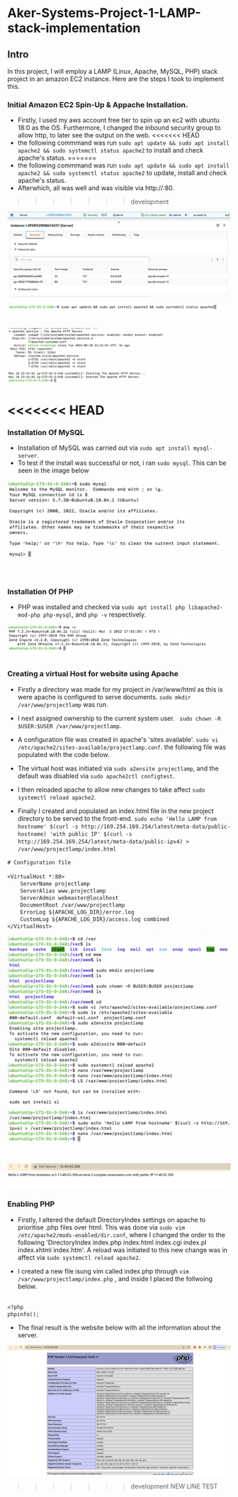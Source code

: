 # Aker-Systems-Project-1-LAMP-stack-implementation

## Intro

In this project, I will employ a LAMP (Linux, Apache, MySQL, PHP) stack project in an amazon EC2 instance. Here are the steps I took to implement this.


### Initial Amazon EC2 Spin-Up & Appache Installation.

- Firstly, I used my aws account free tier to spin up an ec2 with ubuntu 18:0 as the OS. Furthermore, I changed the inbound security group to allow http, to later see the output on the web.
<<<<<<< HEAD
- the following commmand was run `sudo apt update && sudo apt install apache2 && sudo systemctl status apache2` to install and check apache's status.
=======
- the following commmand was run `sudo apt update && sudo apt install apache2 && sudo systemctl status apache2` to update, install and check apache's status.
- Afterwhich, all was well and was visible via http://<EC2 public IP>:80.
>>>>>>> development

![alt text](images/firewall.png)

![alt text](images/Installation%20of%20Apache.png)

![alt text](images/apache%20status.png)

<<<<<<< HEAD
=======

### Installation Of MySQL

- Installation of MySQL was carried out via `sudo apt install mysql-server`.
- To test if the install was successful or not, i ran `sudo mysql`. This can be seen in the image below

![alt text](images/MySQL.png)


### Installation Of PHP

- PHP was installed and checked via `sudo apt install php libapache2-mod-php php-mysql`, and `php -v` respectively.

![alt text](images/php.png)


### Creating a virtual Host for website using Apache

- Firstly a directory was made for my project in /var/www/html as this is were apache is configured to serve documents. `sudo mkdir /var/www/projectlamp` was run.
- I next assigned ownership to the current system user. ` sudo chown -R $USER:$USER /var/www/projectlamp`.
- A configuration file was created in apache's 'sites available'. `sudo vi /etc/apache2/sites-available/projectlamp.conf`.
the following file was populated with the code below.

- The virtual host was initiated via `sudo a2ensite projectlamp`, and the default was disabled via `sudo apache2ctl configtest`.
- I then reloaded apache to allow new changes to take affect `sudo systemctl reload apache2`.

- Finally I created and populated an index.html file in the new project directory to be served to the front-end. `sudo echo 'Hello LAMP from hostname' $(curl -s http://169.254.169.254/latest/meta-data/public-hostname) 'with public IP' $(curl -s http://169.254.169.254/latest/meta-data/public-ipv4) > /var/www/projectlamp/index.html`

```
# Configuration file

<VirtualHost *:80>
    ServerName projectlamp
    ServerAlias www.projectlamp 
    ServerAdmin webmaster@localhost
    DocumentRoot /var/www/projectlamp
    ErrorLog ${APACHE_LOG_DIR}/error.log
    CustomLog ${APACHE_LOG_DIR}/access.log combined
</VirtualHost>

```

![alt text](images/virtual%20host.png)


![alt text](images/virtual%20host%20for%20website.png)


### Enabling PHP 

- Firstly, I altered the default DirectoryIndex settings on apache to prioritise .php files over html. This was done via `sudo vim /etc/apache2/mods-enabled/dir.conf`, where I changed the order to the following 'DirectoryIndex index.php index.html index.cgi index.pl index.xhtml index.htm'. A reload was initiated to this new change was in affect via `sudo systemctl reload apache2`.


- I created a new file isung vim called index.php through `vim /var/www/projectlamp/index.php` , and inside I placed the follwoing below.



```

<?php
phpinfo();

```

- The final result is the website below with all the information about the server.

![alt text](images/php%20website.png)

>>>>>>> development
NEW LINE TEST